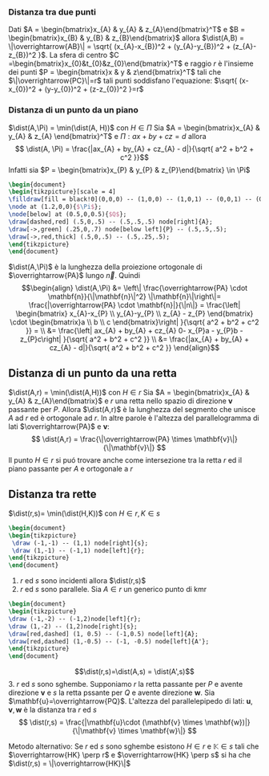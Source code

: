 ### Distanza tra due punti
Dati $A = \begin{bmatrix}x_{A} & y_{A} & z_{A}\end{bmatrix}^T$ e $B = \begin{bmatrix}x_{B} & y_{B} & z_{B}\end{bmatrix}$
allora $\dist(A,B) = \|\overrightarrow{AB}\| = \sqrt{ (x_{A}-x_{B})^2 + (y_{A}-y_{B})^2 + (z_{A}-z_{B})^2 }$. La sfera di centro $C =\begin{bmatrix}x_{0}&t_{0}&z_{0}\end{bmatrix}^T$ e raggio $r$ è l'insieme dei punti $P = \begin{bmatrix}x & y & z\end{bmatrix}^T$ tali che $\|\overrightarrow{PC}\|=r$ tali punti soddisfano l'equazione: $\sqrt{ (x-x_{0})^2 + (y-y_{0})^2 + (z-z_{0})^2 }=r$


### Distanza di un punto da un piano
$\dist(A,\Pi) = \min(\dist(A, H))$ con $H \in \Pi$ 
Sia $A = \begin{bmatrix}x_{A} & y_{A} & z_{A} \end{bmatrix}^T$ e $\Pi : ax + by + cz =d$ allora $$ \dist(A, \Pi) = \frac{|ax_{A} + by_{A} + cz_{A} - d|}{\sqrt{ a^2 + b^2 + c^2 }}$$
Infatti sia $P = \begin{bmatrix}x_{P} & y_{P} & z_{P}\end{bmatrix} \in \Pi$
```tikz
\begin{document}
\begin{tikzpicture}[scale = 4]
\filldraw[fill = black!0](0,0,0) -- (1,0,0) -- (1,0,1) -- (0,0,1) -- (0,0,0);
\node at (1.2,0,0){$\Pi$};
\node[below] at (0.5,0,0.5){$Q$};
\draw[dashed,red] (.5,0,.5) -- (.5,.5,.5) node[right]{A};
\draw[->,green] (.25,0,.7) node[below left]{P} -- (.5,.5,.5);
\draw[->,red,thick] (.5,0,.5) -- (.5,.25,.5);
\end{tikzpicture}
\end{document}
```

$\dist(A,\Pi)$ è la lunghezza della proiezione ortogonale di $\overrightarrow{PA}$ lungo $\overrightarrow{n}$.
Quindi $$\begin{align}
\dist(A,\Pi) &= \left\| \frac{\overrightarrow{PA} \cdot \mathbf{n}}{\|\mathbf{n}\|^2} \|\mathbf{n}\|\right\|= \frac{|\overrightarrow{PA} \cdot \mathbf{n}|}{\|n\|} = \frac{\left| \begin{bmatrix}
x_{A}-x_{P} \\
y_{A}-y_{P} \\
z_{A} - z_{P}
\end{bmatrix} \cdot \begin{bmatrix}a \\
b \\
c \end{bmatrix}\right| }{\sqrt{ a^2 + b^2 + c^2 }} =  \\
&= \frac{\left| ax_{A} + by_{A} + cz_{A} 0- x_{P}a - y_{P}b -z_{P}c\right| }{\sqrt{ a^2 + b^2 + c^2 }}  \\
&= \frac{|ax_{A} + by_{A} + cz_{A} - d|}{\sqrt{ a^2 + b^2 + c^2 }}
\end{align}$$



## Distanza di un punto da una retta
$\dist(A,r) = \min(\dist(A,H))$ con $H \in r$
Sia $A = \begin{bmatrix}x_{A} & y_{A} & z_{A}\end{bmatrix}$ e $r$ una retta nello spazio di direzione $\mathbf{v}$ passante per $P$. Allora $\dist(A,r)$ è la lunghezza del segmento che unisce $A$ ad $r$ ed è ortogonale ad $r$. In altre parole è l'altezza del parallelogramma di lati $\overrightarrow{PA}$ e $\mathbf{v}:$
 $$ \dist(A,r) = \frac{\|\overrightarrow{PA} \times \mathbf{v}\|}{\|\mathbf{v}\|} $$
 Il punto $H \in r$ si puó trovare anche come intersezione tra la retta $r$ ed il piano passante per $A$ e ortogonale a $r$

## Distanza tra rette
$\dist(r,s)= \min(\dist(H,K))$ con $H \in r, K \in s$
```tikz
\begin{document}
\begin{tikzpicture}
 \draw (-1,-1) -- (1,1) node[right]{s};
 \draw (1,-1) -- (-1,1) node[left]{r};  
\end{tikzpicture}
\end{document}
```
1. $r$ ed $s$ sono incidenti allora $\dist(r,s)$
2. $r$ ed $s$ sono parallele. Sia $A \in r$ un generico punto di kmr
```tikz
\begin{document}
\begin{tikzpicture}
\draw (-1,-2) -- (-1,2)node[left]{r};
\draw (1,-2) -- (1,2)node[right]{s};
\draw[red,dashed] (1, 0.5) -- (-1,0.5) node[left]{A};
\draw[red,dashed] (1,-0.5) -- (-1, -0.5) node[left]{A'}; 
\end{tikzpicture}
\end{document}
```
 $$\dist(r,s)=\dist(A,s) = \dist(A',s)$$
3. $r$ ed $s$ sono sghembe. Supponiamo $r$ la retta passante per $P$ e avente direzione $\mathbf{v}$ e $s$ la retta pssante per $Q$ e avente direzione $\mathbf{w}$. Sia $\mathbf{u}=\overrightarrow{PQ}$. L'altezza del parallelepipedo di lati:
   $\mathbf{u},\mathbf{v},\mathbf{w}$ è la distanza tra $r$ ed $s$ 
$$ \dist(r,s) = \frac{|\mathbf{u}\cdot (\mathbf{v} \times \mathbf{w})|}{\|\mathbf{v} \times \mathbf{w}\|} $$

Metodo alternativo: Se $r$ ed $s$ sono sghembe esistono $H \in r$ e $\mathbb{K} \in s$ tali che $\overrightarrow{HK} \perp r$ e $\overrightarrow{HK} \perp s$ si ha che $\dist(r,s) = \|\overrightarrow{HK}\|$